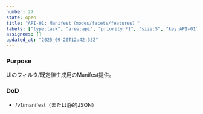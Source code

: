 ```yaml
---
number: 27
state: open
title: "API-01: Manifest（modes/facets/features）"
labels: ["type:task", "area:api", "priority:P1", "size:S", "key:API-01"]
assignees: []
updated_at: "2025-09-20T12:42:33Z"
---
```

### Purpose
UIのフィルタ/既定値生成用のManifest提供。

### DoD
- /v1/manifest（または静的JSON）

